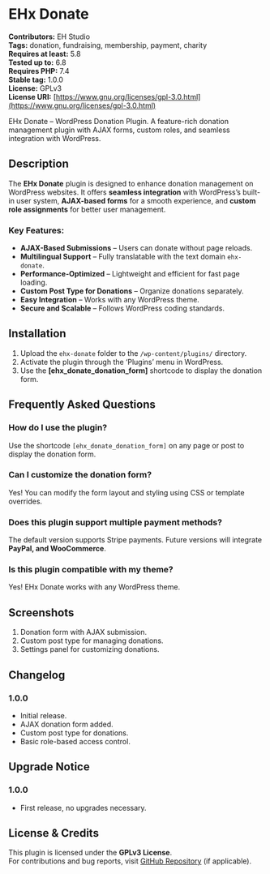 # EHx Donate

**Contributors:** EH Studio  
**Tags:** donation, fundraising, membership, payment, charity  
**Requires at least:** 5.8  
**Tested up to:** 6.8  
**Requires PHP:** 7.4  
**Stable tag:** 1.0.0  
**License:** GPLv3  
**License URI:** [https://www.gnu.org/licenses/gpl-3.0.html](https://www.gnu.org/licenses/gpl-3.0.html)  

EHx Donate – WordPress Donation Plugin. A feature-rich donation management plugin with AJAX forms, custom roles, and seamless integration with WordPress.

## Description

The **EHx Donate** plugin is designed to enhance donation management on WordPress websites. It offers **seamless integration** with WordPress’s built-in user system, **AJAX-based forms** for a smooth experience, and **custom role assignments** for better user management.

### Key Features:
- **AJAX-Based Submissions** – Users can donate without page reloads.
- **Multilingual Support** – Fully translatable with the text domain `ehx-donate`.
- **Performance-Optimized** – Lightweight and efficient for fast page loading.
- **Custom Post Type for Donations** – Organize donations separately.
- **Easy Integration** – Works with any WordPress theme.
- **Secure and Scalable** – Follows WordPress coding standards.

## Installation

1. Upload the `ehx-donate` folder to the `/wp-content/plugins/` directory.
2. Activate the plugin through the ‘Plugins’ menu in WordPress.
3. Use the **[ehx_donate_donation_form]** shortcode to display the donation form.

## Frequently Asked Questions

### How do I use the plugin?
Use the shortcode `[ehx_donate_donation_form]` on any page or post to display the donation form.

### Can I customize the donation form?
Yes! You can modify the form layout and styling using CSS or template overrides.

### Does this plugin support multiple payment methods?
The default version supports Stripe payments. Future versions will integrate **PayPal, and WooCommerce**.

### Is this plugin compatible with my theme?
Yes! EHx Donate works with any WordPress theme.

## Screenshots

1. Donation form with AJAX submission.
2. Custom post type for managing donations.
3. Settings panel for customizing donations.

## Changelog

### 1.0.0
- Initial release.
- AJAX donation form added.
- Custom post type for donations.
- Basic role-based access control.

## Upgrade Notice

### 1.0.0
- First release, no upgrades necessary.

## License & Credits

This plugin is licensed under the **GPLv3 License**.  
For contributions and bug reports, visit [GitHub Repository](https://github.com/ehstudio/ehx-donate) (if applicable).

